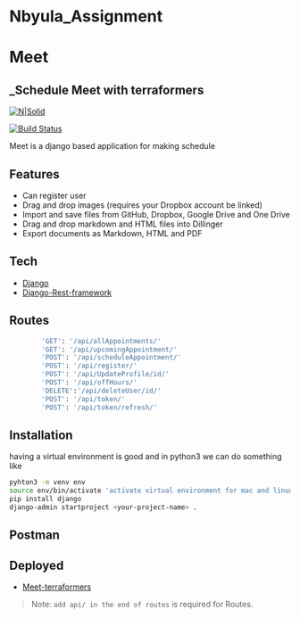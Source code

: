 # Nbyula_Assignment
# Meet
## _Schedule Meet with terraformers

[![N|Solid](https://cldup.com/dTxpPi9lDf.thumb.png)](https://nodesource.com/products/nsolid)

[![Build Status](https://travis-ci.org/joemccann/dillinger.svg?branch=master)](https://travis-ci.org/joemccann/dillinger)

Meet is a django based application for making schedule


## Features
- Can register user
- Drag and drop images (requires your Dropbox account be linked)
- Import and save files from GitHub, Dropbox, Google Drive and One Drive
- Drag and drop markdown and HTML files into Dillinger
- Export documents as Markdown, HTML and PDF


## Tech
- [Django](https://www.djangoproject.com)
- [Django-Rest-framework](https://www.django-rest-framework.org)

## Routes

```sh
        'GET': '/api/allAppointments/'
        'GET': '/api/upcomingAppointment/'
        'POST': '/api/scheduleAppointment/'
        'POST': '/api/register/'
        'POST': '/api/UpdateProfile/id/'
        'POST': '/api/offHours/'
        'DELETE':'/api/deleteUser/id/'
        'POST': '/api/token/'
        'POST': '/api/token/refresh/'
```
## Installation

having a virtual environment is good and in python3 we can do something like
```sh
pyhton3 -m venv env
source env/bin/activate 'activate virtual environment for mac and linux machine'
pip install django
django-admin startproject <your-project-name> .
```


## Postman




## Deployed

- [Meet-terraformers](https://meet-terraformers.herokuapp.com)

> Note: `add api/ in the end of routes` is required for Routes.
